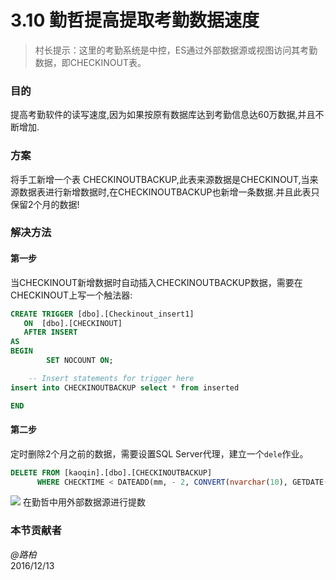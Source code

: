 # 3.10 勤哲提高提取考勤数据速度
>村长提示：这里的考勤系统是中控，ES通过外部数据源或视图访问其考勤数据，即CHECKINOUT表。

### 目的
提高考勤软件的读写速度,因为如果按原有数据库达到考勤信息达60万数据,并且不断增加.

### 方案
将手工新增一个表 CHECKINOUTBACKUP,此表来源数据是CHECKINOUT,当来源数据表进行新增数据时,在CHECKINOUTBACKUP也新增一条数据.并且此表只保留2个月的数据!

### 解决方法
#### 第一步
当CHECKINOUT新增数据时自动插入CHECKINOUTBACKUP数据，需要在CHECKINOUT上写一个触法器:
```sql
CREATE TRIGGER [dbo].[Checkinout_insert1] 
   ON  [dbo].[CHECKINOUT]
   AFTER INSERT
AS 
BEGIN
        SET NOCOUNT ON;

    -- Insert statements for trigger here
insert into CHECKINOUTBACKUP select * from inserted

END
```

#### 第二步
定时删除2个月之前的数据，需要设置SQL Server代理，建立一个`dele`作业。

```sql
DELETE FROM [kaoqin].[dbo].[CHECKINOUTBACKUP]
      WHERE CHECKTIME < DATEADD(mm, - 2, CONVERT(nvarchar(10), GETDATE(), 120))
```

![](./3.10.1.jpg)
在勤哲中用外部数据源进行提数

### 本节贡献者
*@路柏*  
2016/12/13  
